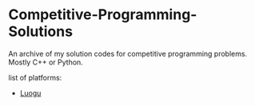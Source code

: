 # Competitive-Programming-Solutions

An archive of my solution codes for competitive programming problems. Mostly C++ or Python.

list of platforms:
- [Luogu](https://www.luogu.com.cn/)
